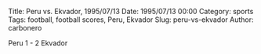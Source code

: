 Title: Peru vs. Ekvador, 1995/07/13
Date: 1995/07/13 00:00
Category: sports
Tags: football, football scores, Peru, Ekvador
Slug: peru-vs-ekvador
Author: carbonero


Peru 1 - 2 Ekvador
